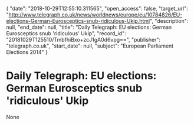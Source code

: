 {
  "date": "2018-10-29T12:55:10.311565", 
  "open_access": false, 
  "target_url": "http://www.telegraph.co.uk/news/worldnews/europe/eu/10784826/EU-elections-German-Eurosceptics-snub-ridiculous-Ukip.html", 
  "description": null, 
  "end_date": null, 
  "title": "Daily Telegraph: EU elections: German Eurosceptics snub 'ridiculous' Ukip", 
  "record_id": "20181029T125510/TmbfhiBxo+zcJ1gA0d6vpg==", 
  "publisher": "telegraph.co.uk", 
  "start_date": null, 
  "subject": "European Parliament Elections 2014"
}

# Daily Telegraph: EU elections: German Eurosceptics snub 'ridiculous' Ukip

None